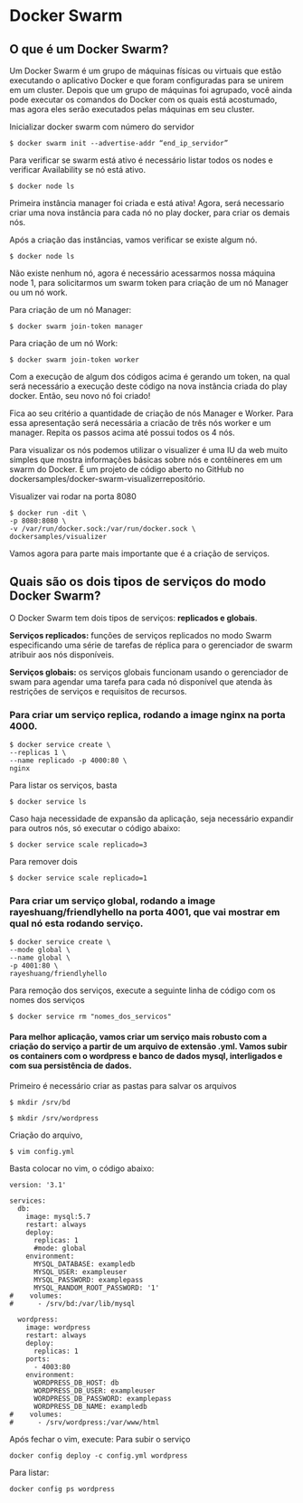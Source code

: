 # Docker Swarm


## O que é um Docker Swarm?
Um Docker Swarm é um grupo de máquinas físicas ou virtuais que estão executando o aplicativo Docker e que foram configuradas para se unirem em um cluster. Depois que um grupo de máquinas foi agrupado, você ainda pode executar os comandos do Docker com os quais está acostumado, mas agora eles serão executados pelas máquinas em seu cluster.

Inicializar docker swarm com número do servidor
~~~
$ docker swarm init --advertise-addr “end_ip_servidor”
~~~
Para verificar se swarm está ativo é necessário listar todos os nodes e verificar Availability se nó está ativo.
~~~
$ docker node ls
~~~
Primeira instância manager foi criada e está ativa!
Agora, será necessario criar uma nova instância para cada nó no play docker, para criar os demais nós.

Após a criação das instâncias, vamos verificar se existe algum nó.
~~~
$ docker node ls
~~~
Não existe nenhum nó, agora é necessário acessarmos nossa máquina node 1, para solicitarmos um swarm token para criação de um nó Manager ou um nó work.

Para criação de um nó Manager:
~~~
$ docker swarm join-token manager
~~~
Para criação de um nó Work:
~~~
$ docker swarm join-token worker
~~~

Com a execução de algum dos códigos acima é gerando um token, na qual será necessário a execução deste código na nova instância criada do play docker. Então, seu novo nó foi criado!

Fica ao seu critério a quantidade de criação de nós Manager e Worker. Para essa apresentação será necessária a criacão de três nós worker e um manager. Repita os passos acima até possui todos os 4 nós.


Para visualizar os nós podemos utilizar o visualizer é uma IU da web muito simples que mostra informações básicas sobre nós e contêineres em um swarm do Docker. É um projeto de código aberto no GitHub no dockersamples/docker-swarm-visualizerrepositório.

Visualizer vai rodar na porta 8080
~~~
$ docker run -dit \
-p 8080:8080 \
-v /var/run/docker.sock:/var/run/docker.sock \
dockersamples/visualizer
~~~
Vamos agora para parte mais importante que é a criação de serviços.

## Quais são os dois tipos de serviços do modo Docker Swarm?
O Docker Swarm tem dois tipos de serviços: **replicados e globais**.

**Serviços replicados:** funções de serviços replicados no modo Swarm especificando uma série de tarefas de réplica para o gerenciador de swarm atribuir aos nós disponíveis.

**Serviços globais:** os serviços globais funcionam usando o gerenciador de swam para agendar uma tarefa para cada nó disponível que atenda às restrições de serviços e requisitos de recursos.

### Para criar um serviço replica, rodando a image nginx na porta 4000.


~~~
$ docker service create \
--replicas 1 \
--name replicado -p 4000:80 \
nginx
~~~
Para listar os serviços, basta
~~~
$ docker service ls
~~~
Caso haja necessidade de expansão da aplicação, seja necessário expandir para outros nós, só executar o código abaixo:
~~~
$ docker service scale replicado=3
~~~
Para remover dois
~~~
$ docker service scale replicado=1
~~~

### Para criar um serviço global, rodando a image rayeshuang/friendlyhello na porta 4001, que vai mostrar em qual nó esta rodando serviço.


~~~
$ docker service create \
--mode global \
--name global \
-p 4001:80 \
rayeshuang/friendlyhello
~~~

Para remoção dos serviços, execute a seguinte linha de código com os nomes dos serviços
~~~
$ docker service rm "nomes_dos_servicos"
~~~

#### Para melhor aplicação, vamos criar um serviço mais robusto com a criação do serviço a partir de um arquivo de extensão .yml. Vamos subir os containers com o wordpress e banco de dados mysql, interligados e com sua persistência de dados.

Primeiro é necessário criar as pastas para salvar os arquivos
~~~
$ mkdir /srv/bd
~~~
~~~
$ mkdir /srv/wordpress
~~~
Criação do arquivo,
~~~
$ vim config.yml
~~~
Basta colocar no vim, o código abaixo:
~~~
version: '3.1'

services:
  db:
    image: mysql:5.7
    restart: always
    deploy:
      replicas: 1
      #mode: global 
    environment:
      MYSQL_DATABASE: exampledb
      MYSQL_USER: exampleuser
      MYSQL_PASSWORD: examplepass
      MYSQL_RANDOM_ROOT_PASSWORD: '1'
#    volumes:
#      - /srv/bd:/var/lib/mysql

  wordpress:
    image: wordpress
    restart: always
    deploy:
      replicas: 1   
    ports:
      - 4003:80
    environment:
      WORDPRESS_DB_HOST: db
      WORDPRESS_DB_USER: exampleuser
      WORDPRESS_DB_PASSWORD: examplepass
      WORDPRESS_DB_NAME: exampledb
#    volumes:
#      - /srv/wordpress:/var/www/html
~~~
Após fechar o vim, execute:
Para subir o serviço
~~~
docker config deploy -c config.yml wordpress
~~~
Para listar:
~~~
docker config ps wordpress
~~~



